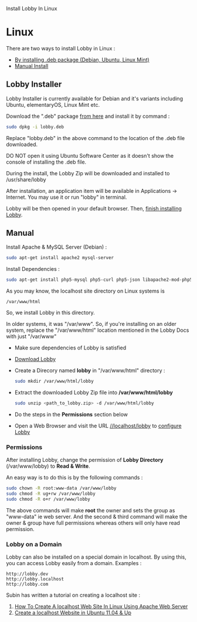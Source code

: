 Install Lobby In Linux

# Linux

There are two ways to install Lobby in Linux :

* [By installing .deb package (Debian, Ubuntu, Linux Mint)](#deb-package)
* [Manual Install](#manual)

## Lobby Installer 

Lobby Installer is currently available for Debian and it's variants including Ubuntu, elementaryOS, Linux Mint etc.

Download the ".deb" package [from here](/api/lobby/download/deb) and install it by command :
```bash
sudo dpkg -i lobby.deb
```
Replace "lobby.deb" in the above command to the location of the .deb file downloaded.

DO NOT open it using Ubuntu Software Center as it doesn't show the console of installing the .deb file.

During the install, the Lobby Zip will be downloaded and installed to /usr/share/lobby

After installation, an application item will be available in Applications -> Internet. You may use it or run "lobby" in terminal.

Lobby will be then opened in your default browser. Then, [finish installing Lobby](/docs/quick#configure-lobby).

## Manual

Install Apache & MySQL Server (Debian) :
```bash
sudo apt-get install apache2 mysql-server
```
Install Dependencies :
```bash
sudo apt-get install php5-mysql php5-curl php5-json libapache2-mod-php5 unzip
```

As you may know, the localhost site directory on Linux systems is 
```
/var/www/html
```
So, we install Lobby in this directory.

In older systems, it was "/var/www". So, if you're installing on an older system, replace the "/var/www/html" location mentioned in the Lobby Docs with just "/var/www"

  * Make sure dependencies of Lobby is satisfied
  * [Download Lobby](/api/download/lobby/latest)
  * Create a Direcory named **lobby** in "/var/www/html" directory :
    ```bash
    sudo mkdir /var/www/html/lobby
    ```
    
  * Extract the downloaded Lobby Zip file into **/var/www/html/lobby**
    ```bash
    sudo unzip <path_to_lobby.zip> -d /var/www/html/lobby
    ```
  * Do the steps in the **Permissions** section below
  * Open a Web Browser and visit the URL [//localhost/lobby](http://localhost/lobby) to [configure Lobby](/docs/quick#configure-lobby)

### Permissions

After installing Lobby, change the permission of **Lobby Directory** (/var/www/lobby) to **Read & Write**.

An easy way is to do this is by the following commands :
```bash
sudo chown -R root:www-data /var/www/lobby
sudo chmod -R ug+rw /var/www/lobby
sudo chmod -R o+r /var/www/lobby
```
The above commands will make **root** the owner and sets the group as "www-data" ie web server. And the second & third command will make the owner & group have full permissions whereas others will only have read permission.

### Lobby on a Domain

Lobby can also be installed on a special domain in localhost. By using this, you can access Lobby easily from a domain. Examples :
```
http://lobby.dev
http://lobby.localhost
http://lobby.com
```
Subin has written a tutorial on creating a localhost site :

1. [How To Create A localhost Web Site In Linux Using Apache Web Server](http://subinsb.com/linux-apache-localhost)
2. [Create a localhost Website in Ubuntu 11.04 & Up](http://subinsb.com/ubuntu-linux-create-localhost-website)
